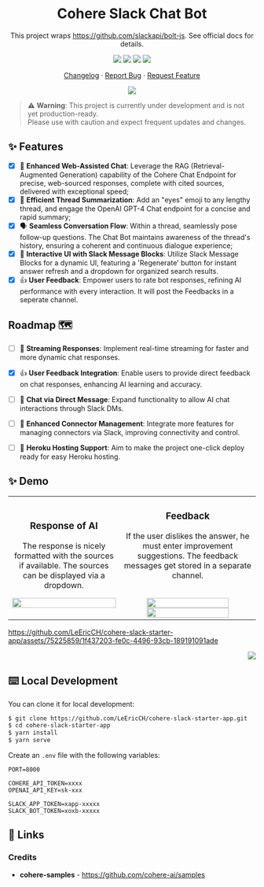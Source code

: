 <div align="center"><a name="readme-top"></a>

<h1>Cohere Slack Chat Bot</h1>

This project wraps https://github.com/slackapi/bolt-js. See official docs for details.

[![][github-contributors-shield]][github-contributors-link]
[![][github-forks-shield]][github-forks-link]
[![][github-stars-shield]][github-stars-link]
[![][github-issues-shield]][github-issues-link]

[Changelog](./CHANGELOG.md) · [Report Bug][github-issues-link] · [Request Feature][github-issues-link]

![](https://raw.githubusercontent.com/andreasbm/readme/master/assets/lines/rainbow.png)

</div>

> :warning: **Warning**: This project is currently under development and is not yet production-ready. <br>Please use with caution and expect frequent updates and changes.


## ✨ Features

- [x] 💨 **Enhanced Web-Assisted Chat**: Leverage the RAG (Retrieval-Augmented Generation) capability of the Cohere Chat Endpoint for precise, web-sourced responses, complete with cited sources, delivered with exceptional speed;
- [x] 💎 **Efficient Thread Summarization**: Add an "eyes" emoji to any lengthy thread, and engage the OpenAI GPT-4 Chat endpoint for a concise and rapid summary;
- [x] 🗣️ **Seamless Conversation Flow**: Within a thread, seamlessly pose follow-up questions. The Chat Bot maintains awareness of the thread's history, ensuring a coherent and continuous dialogue experience;
- [x] 🌟 **Interactive UI with Slack Message Blocks**: Utilize Slack Message Blocks for a dynamic UI, featuring a 'Regenerate' button for instant answer refresh and a dropdown for organized search results.
- [X] 👍 **User Feedback**: Empower users to rate bot responses, refining AI performance with every interaction. It will post the Feedbacks in a seperate channel.

## Roadmap :world_map:

- [ ] 📡 **Streaming Responses**: Implement real-time streaming for faster and more dynamic chat responses.
- [X] 👍 **User Feedback Integration**: Enable users to provide direct feedback on chat responses, enhancing AI learning and accuracy.
- [ ] 💬 **Chat via Direct Message**: Expand functionality to allow AI chat interactions through Slack DMs.
- [ ] 🔗 **Enhanced Connector Management**: Integrate more features for managing connectors via Slack, improving connectivity and control.
- [ ] 🚀 **Heroku Hosting Support**: Aim to make the project one-click deploy ready for easy Heroku hosting.


## ✨ Demo
<table>
  <tr>
    <td align="center" width="45%">
      <h3>Response of AI</h3>
      <p>The response is nicely formatted with the sources if available. The sources can be displayed via a dropdown.</p>
      <img src="https://github.com/LeEricCH/cohere-slack-starter-app/assets/75225859/362ca7a7-e44e-4286-a4f5-810a53aa2c53" width="100%">
    </td>
    <td align="center" width="70%">
      <h3>Feedback</h3>
      <p>If the user dislikes the answer, he must enter improvement suggestions. The feedback messages get stored in a separate channel.</p>
      <br>
      <img src="https://github.com/LeEricCH/cohere-slack-starter-app/assets/75225859/142f0eec-1331-4273-81e1-dc18380140b7" width="80%">
      <img src="https://github.com/LeEricCH/cohere-slack-starter-app/assets/75225859/cb401af0-fc73-4178-bc1d-ae87ea1709b4" width="80%">
    </td>
  </tr>
</table>

https://github.com/LeEricCH/cohere-slack-starter-app/assets/75225859/1f437203-fe0c-4496-93cb-189191091ade


<div align="right">

[![][back-to-top]](#readme-top)

</div>

## ⌨️ Local Development
You can clone it for local development:

```bash
$ git clone https://github.com/LeEricCH/cohere-slack-starter-app.git
$ cd cohere-slack-starter-app
$ yarn install
$ yarn serve
```

Create an `.env` file with the following variables:
```
PORT=8000

COHERE_API_TOKEN=xxxx
OPENAI_API_KEY=sk-xxx

SLACK_APP_TOKEN=xapp-xxxxx
SLACK_BOT_TOKEN=xoxb-xxxxx
```

[back-to-top]: https://img.shields.io/badge/-BACK_TO_TOP-black?style=flat-square

## 🔗 Links
### Credits

- **cohere-samples** - <https://github.com/cohere-ai/samples>


[github-release-shield]: https://img.shields.io/github/v/release/LeEricCH/cohere-slack-starter-app?color=369eff&labelColor=black&logo=github&style=flat-square
[github-release-link]: https://github.com/LeEricCH/cohere-slack-starter-app/releases
[github-releasedate-shield]: https://img.shields.io/github/release-date/LeEricCH/cohere-slack-starter-app?labelColor=black&style=flat-square
[github-releasedate-link]: https://github.com/LeEricCH/cohere-slack-starter-app/releases
[github-contributors-shield]: https://img.shields.io/github/contributors/LeEricCH/cohere-slack-starter-app?color=c4f042&labelColor=black&style=flat-square
[github-contributors-link]: https://github.com/LeEricCH/cohere-slack-starter-app/graphs/contributors
[github-forks-shield]: https://img.shields.io/github/forks/LeEricCH/cohere-slack-starter-app?color=8ae8ff&labelColor=black&style=flat-square
[github-forks-link]: https://github.com/LeEricCH/cohere-slack-starter-app/network/members
[github-stars-shield]: https://img.shields.io/github/stars/LeEricCH/cohere-slack-starter-app?color=ffcb47&labelColor=black&style=flat-square
[github-stars-link]: https://github.com/LeEricCH/cohere-slack-starter-app/network/stargazers
[github-issues-shield]: https://img.shields.io/github/issues/LeEricCH/cohere-slack-starter-app?color=ff80eb&labelColor=black&style=flat-square
[github-issues-link]: https://github.com/LeEricCH/cohere-slack-starter-app/issues
[github-license-shield]: https://img.shields.io/github/license/LeEricCH/cohere-slack-starter-app?color=white&labelColor=black&style=flat-square
[github-license-link]: https://github.com/LeEricCH/cohere-slack-starter-app/blob/master/LICENSE
